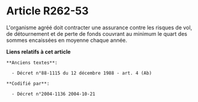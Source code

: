 # Article R262-53

L'organisme agréé doit contracter une assurance contre les risques de vol, de détournement et de perte de fonds couvrant au
minimum le quart des sommes encaissées en moyenne chaque année.

**Liens relatifs à cet article**

	**Anciens textes**:

	  - Décret n°88-1115 du 12 décembre 1988 - art. 4 (Ab)

	**Codifié par**:

	  - Décret n°2004-1136 2004-10-21
